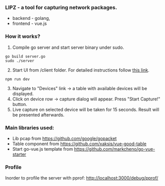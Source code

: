 ### LIPZ - a tool for capturing network packages.

- backend - golang,
- frontend - vue.js

### How it works?
1. Compile go server and start server binary under sudo.
```
go build server.go
sudo ./server
```
2. Start UI from /client folder. For detailed instructions follow [this link](client/README.md).
```
npm run dev
```
3. Navigate to "Devices" link -> a table with available devices will be displayed.
4. Click on device row -> capture dialog will appear. Press "Start Capture!" button.
5. Live capture on selected device will be taken for 15 seconds. Result will be presented afterwards.

### Main libraries used:
- Lib pcap from https://github.com/google/gopacket <br>
- Table component from https://github.com/xaksis/vue-good-table <br>
- Start go-vue.js template from https://github.com/markcheno/go-vue-starter <br>

### Profile
Inorder to profile the server with pprof: [http://localhost:3000/debug/pprof/](http://localhost:3000/debug/pprof/) 
